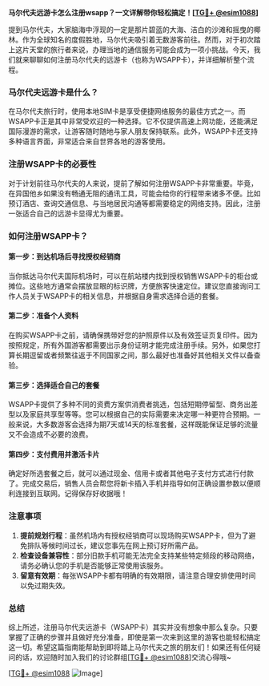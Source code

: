 **马尔代夫远游卡怎么注册wsapp？一文详解带你轻松搞定！[[TG💪+ @esim1088](https://t.me/s/esim1088)]**

提到马尔代夫，大家脑海中浮现的一定是那片碧蓝的大海、洁白的沙滩和摇曳的椰林。作为全球知名的度假胜地，马尔代夫吸引着无数游客前往。然而，对于初次踏上这片天堂的旅行者来说，办理当地的通信服务可能会成为一项小挑战。今天，我们就来聊聊如何注册马尔代夫的远游卡（也称为WSAPP卡），并详细解析整个流程。

### 马尔代夫远游卡是什么？

在马尔代夫旅行时，使用本地SIM卡是享受便捷网络服务的最佳方式之一。而WSAPP卡正是其中非常受欢迎的一种选择。它不仅提供高速上网功能，还能满足国际漫游的需求，让游客随时随地与家人朋友保持联系。此外，WSAPP卡还支持多种语言界面，非常适合来自世界各地的游客使用。

### 注册WSAPP卡的必要性

对于计划前往马尔代夫的人来说，提前了解如何注册WSAPP卡非常重要。毕竟，在异国他乡如果没有畅通无阻的通讯工具，可能会给你的行程带来诸多不便。比如预订酒店、查询交通信息、与当地居民沟通等都需要稳定的网络支持。因此，注册一张适合自己的远游卡显得尤为重要。

### 如何注册WSAPP卡？

#### 第一步：到达机场后寻找授权经销商
当你抵达马尔代夫国际机场时，可以在航站楼内找到授权销售WSAPP卡的柜台或摊位。这些地方通常会摆放显眼的标识牌，方便旅客快速定位。建议您直接询问工作人员关于WSAPP卡的相关信息，并根据自身需求选择合适的套餐。

#### 第二步：准备个人资料
在购买WSAPP卡之前，请确保携带好您的护照原件以及有效签证页复印件。因为按照规定，所有外国游客都需要出示身份证明才能完成注册手续。另外，如果您打算长期逗留或者频繁往返于不同国家之间，那么最好也准备好其他相关文件以备查验。

#### 第三步：选择适合自己的套餐
WSAPP卡提供了多种不同的资费方案供消费者挑选，包括短期停留型、商务出差型以及家庭共享型等等。您可以根据自己的实际需要来决定哪一种更符合预期。一般来说，大多数游客会选择为期7天或14天的标准套餐，这样既能保证足够的流量又不会造成不必要的浪费。

#### 第四步：支付费用并激活卡片
确定好所选套餐之后，就可以通过现金、信用卡或者其他电子支付方式进行付款了。完成交易后，销售人员会帮您将新卡插入手机并指导如何正确设置参数以便顺利连接到互联网。记得保存好收据哦！

### 注意事项

1. **提前规划行程**：虽然机场内有授权经销商可以现场购买WSAPP卡，但为了避免排队等候时间过长，建议您事先在网上预订好所需产品。
2. **检查设备兼容性**：部分旧款手机可能无法完全支持某些特定频段的移动网络，请务必确认您的手机是否能够正常使用该服务。
3. **留意有效期**：每张WSAPP卡都有明确的有效期限，请注意合理安排使用时间以免过期失效。

### 总结

综上所述，注册马尔代夫远游卡（WSAPP卡）其实并没有想象中那么复杂。只要掌握了正确的步骤并且做好充分准备，即使是第一次来到这里的游客也能轻松搞定这一切。希望这篇指南能帮助到即将踏上马尔代夫之旅的朋友们！如果还有任何疑问的话，欢迎随时加入我们的讨论群组[[TG💪+ @esim1088](https://t.me/s/esim1088)]交流心得哦~

[[TG💪+ @esim1088](https://t.me/s/esim1088) ![Image](https://i.postimg.cc/4NQfJmqS/Snipaste-2025-05-13-00-14-12.png)]